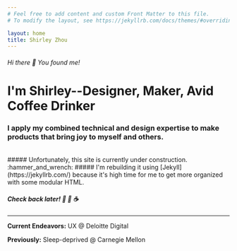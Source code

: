 ```yaml
---
# Feel free to add content and custom Front Matter to this file.
# To modify the layout, see https://jekyllrb.com/docs/themes/#overriding-theme-defaults

layout: home
title: Shirley Zhou
---
```

###### Hi there :wave: You found me!
# **I'm Shirley--Designer, Maker, Avid Coffee Drinker**  
### I apply my combined technical and design expertise to make products that bring joy to myself and others.
<br>
##### Unfortunately, this site is currently under construction. :hammer_and_wrench:
##### I'm rebuilding it using [Jekyll](https://jekyllrb.com/) because it's high time for me to get more organized with some modular HTML.

##### Check back later! :robot: :tada: :coffee:

---

**Current Endeavors:** UX @ Deloitte Digital

**Previously:** Sleep-deprived @ Carnegie Mellon
<br>
